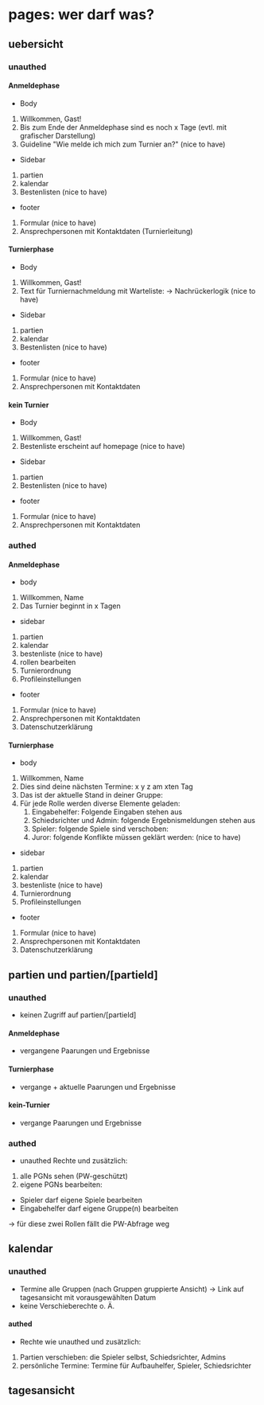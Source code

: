 # pages: wer darf was?

## uebersicht

### unauthed

#### Anmeldephase

- Body

1. Willkommen, Gast!
2. Bis zum Ende der Anmeldephase sind es noch x Tage (evtl. mit grafischer Darstellung)
3. Guideline "Wie melde ich mich zum Turnier an?" (nice to have)

- Sidebar

1. partien
2. kalendar
3. Bestenlisten (nice to have)

- footer

1. Formular (nice to have)
2. Ansprechpersonen mit Kontaktdaten (Turnierleitung)

#### Turnierphase

- Body

1. Willkommen, Gast!
2. Text für Turniernachmeldung mit Warteliste:
   -> Nachrückerlogik (nice to have)

- Sidebar

1. partien
2. kalendar
3. Bestenlisten (nice to have)

- footer

1. Formular (nice to have)
2. Ansprechpersonen mit Kontaktdaten

#### kein Turnier

- Body

1. Willkommen, Gast!
2. Bestenliste erscheint auf homepage (nice to have)

- Sidebar

1. partien
2. Bestenlisten (nice to have)

- footer

1. Formular (nice to have)
2. Ansprechpersonen mit Kontaktdaten

### authed

#### Anmeldephase

- body

1. Willkommen, Name
2. Das Turnier beginnt in x Tagen

- sidebar

1. partien
2. kalendar
3. bestenliste (nice to have)
4. rollen bearbeiten
5. Turnierordnung
6. Profileinstellungen

- footer

1. Formular (nice to have)
2. Ansprechpersonen mit Kontaktdaten
3. Datenschutzerklärung

#### Turnierphase

- body

1. Willkommen, Name
2. Dies sind deine nächsten Termine: x y z am xten Tag
3. Das ist der aktuelle Stand in deiner Gruppe:
4. Für jede Rolle werden diverse Elemente geladen:
   1. Eingabehelfer: Folgende Eingaben stehen aus
   2. Schiedsrichter und Admin: folgende Ergebnismeldungen stehen aus
   3. Spieler: folgende Spiele sind verschoben:
   4. Juror: folgende Konflikte müssen geklärt werden: (nice to have)

- sidebar

1. partien
2. kalendar
3. bestenliste (nice to have)
4. Turnierordnung
5. Profileinstellungen

- footer

1. Formular (nice to have)
2. Ansprechpersonen mit Kontaktdaten
3. Datenschutzerklärung

## partien und partien/[partieId]

### unauthed

- keinen Zugriff auf partien/[partieId]

#### Anmeldephase

- vergangene Paarungen und Ergebnisse

#### Turnierphase

- vergange + aktuelle Paarungen und Ergebnisse

#### kein-Turnier

- vergange Paarungen und Ergebnisse

### authed

- unauthed Rechte und zusätzlich:

1. alle PGNs sehen (PW-geschützt)
2. eigene PGNs bearbeiten:

- Spieler darf eigene Spiele bearbeiten
- Eingabehelfer darf eigene Gruppe(n) bearbeiten

-> für diese zwei Rollen fällt die PW-Abfrage weg

## kalendar

### unauthed

- Termine alle Gruppen (nach Gruppen gruppierte Ansicht)
  -> Link auf tagesansicht mit vorausgewählten Datum
- keine Verschieberechte o. Ä.

#### authed

- Rechte wie unauthed und zusätzlich:

1. Partien verschieben: die Spieler selbst, Schiedsrichter, Admins
2. persönliche Termine: Termine für Aufbauhelfer, Spieler, Schiedsrichter

## tagesansicht
